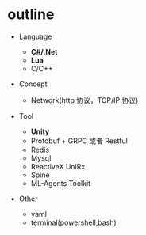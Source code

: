 # outline

- Language
  - **C#/.Net**
  - **Lua**
  - C/C++

- Concept

  - Network(http 协议，TCP/IP 协议)

- Tool

  - **Unity**
  - Protobuf + GRPC 或者 Restful
  - Redis
  - Mysql
  - ReactiveX UniRx
  - Spine
  - ML-Agents Toolkit

- Other
  - yaml
  - terminal(powershell,bash)
